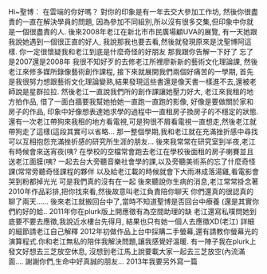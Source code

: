Hi~聖博：
在雲端的你好嗎？
對你的印象是有一年去交大參加工作坊,
然後你很盡責的一直在解決學員的問題,
因為參加不同組別,所以沒有很多交集,但印象中你就是一個很盡責的人.
後來2008年老江在新北市市民廣場顧UVA的展覽, 
有一天她跟我說她遇到一個很正直的好人,
我說那我也要去看,然後就發現原來是沈聖博阿這樣.
你一定很懷疑我和老江到底是什麼奇怪的好朋友
那我跟你告解一下好了
忘了是2007還是2008年
我很不知好歹的去修老江所裡廖新新的藝術文化理論課,
然後老江來修多媒所錄像藝術創作課程,
接下來就展開我們兩個好痛苦的一學期,
首先是我很努力想跟藝術文化理論變熟,結果發現這些書還是像天書一樣進不去,還被老師說是星群拉拉.
然後老江一直說我們所的創作課讓她壓力好大,
老江來我租的地方拍作品,
借了一面白牆要我幫她拍她一直跑一直跑的影像,
好像是要做關於家和房子的作品,
印象中好像想表達她求學的過程中一直租房子換房子的不穩定的狀態.
還有一次老江帶狗來我租的地方看電視,可是狗很不屑看電視一直想走,然後老江就帶狗走了這樣(這段其實可以省略…
那一整個學期,我和老江就在充滿挫折感中尋找可以互相抱怨充滿挫折感的研究所生涯的朋友…
後來我常常在研究室到半夜,老江有時候會來送宵夜(咦?
在學校的空檔常會跑去老江在學校後面租的房子喇賽並且送老江面膜(咦?
一起去台大旁聽音樂社會學的課,以及旁聽美術系的忘了什麼奇怪課(常常旁聽奇怪課程的夥伴
以及給老江載的時候就會下大雨淋成落湯雞,看電影會哭到粉都掉光光
可是我們真的沒有在一起
後來聽說你生病的消息,老江常常掛念著
2010年作品彩排,把你找來看,然後故意叫老江負責陪你聊天
你們還真的很認真的聊了兩天……
後來老江就搬回台中了,當時不知道聖博是否回台中療養
(還是其實你們約好的蛤..
2011年你在plurk版上開應徵有為空間助理的缺
老江還寫私噗問她到底要不要去應徵,我說近水樓台先得月,
結果也只有她一個人去應徵XD(老江)
詳細的細節請老江自己解釋
2012年初做作品上台中採購二手螢幕,還有請教你螢幕光的演算程式.你和老江無私的陪伴我解決問題,讓我感覺好溫暖.
有一陣子我在plurk上發文好想去三芝放空休息,
沒想到老江馬上說要載大家一起去三芝放空(內流滿面….
謝謝你們,生命中好真誠的朋友…
2013年我要另外寫一篇
